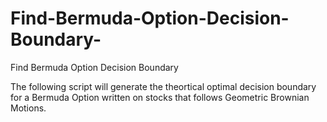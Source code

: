 # Find-Bermuda-Option-Decision-Boundary-
Find Bermuda Option Decision Boundary 

The following script will generate the theortical optimal decision boundary for a Bermuda Option written on stocks that follows Geometric Brownian Motions. 
